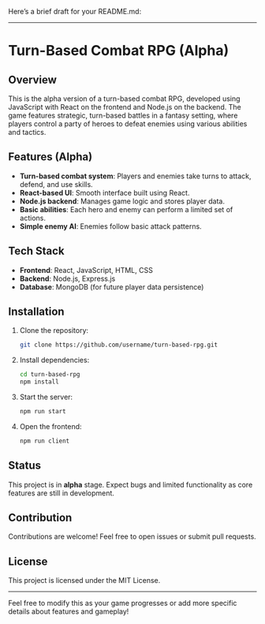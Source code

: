 Here’s a brief draft for your README.md:

---

# Turn-Based Combat RPG (Alpha)

## Overview
This is the alpha version of a turn-based combat RPG, developed using JavaScript with React on the frontend and Node.js on the backend. The game features strategic, turn-based battles in a fantasy setting, where players control a party of heroes to defeat enemies using various abilities and tactics.

## Features (Alpha)
- **Turn-based combat system**: Players and enemies take turns to attack, defend, and use skills.
- **React-based UI**: Smooth interface built using React.
- **Node.js backend**: Manages game logic and stores player data.
- **Basic abilities**: Each hero and enemy can perform a limited set of actions.
- **Simple enemy AI**: Enemies follow basic attack patterns.
  
## Tech Stack
- **Frontend**: React, JavaScript, HTML, CSS
- **Backend**: Node.js, Express.js
- **Database**: MongoDB (for future player data persistence)

## Installation
1. Clone the repository:
    ```bash
    git clone https://github.com/username/turn-based-rpg.git
    ```
2. Install dependencies:
    ```bash
    cd turn-based-rpg
    npm install
    ```
3. Start the server:
    ```bash
    npm run start
    ```
4. Open the frontend:
    ```bash
    npm run client
    ```

## Status
This project is in **alpha** stage. Expect bugs and limited functionality as core features are still in development.

## Contribution
Contributions are welcome! Feel free to open issues or submit pull requests.

## License
This project is licensed under the MIT License.

---

Feel free to modify this as your game progresses or add more specific details about features and gameplay!